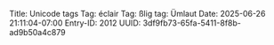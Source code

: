 Title: Unicode tags
Tag: éclair
Tag: ßlig
tag: Ümlaut
Date: 2025-06-26 21:11:04-07:00
Entry-ID: 2012
UUID: 3df9fb73-65fa-5411-8f8b-ad9b50a4c879

